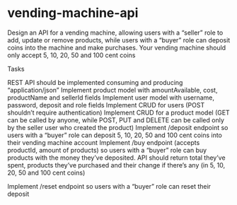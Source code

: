 # vending-machine-api
Design an API for a vending machine, allowing users with a “seller” role to add, update or remove products, while users with a “buyer” role can deposit coins into the machine and make purchases. Your vending machine
should only accept 5, 10, 20, 50 and 100 cent coins

Tasks

REST API should be implemented consuming and producing “application/json”
Implement product model with amountAvailable, cost, productName and sellerId fields
Implement user model with username, password, deposit and role fields
Implement CRUD for users (POST shouldn’t require authentication)
Implement CRUD for a product model (GET can be called by anyone, while POST, PUT and DELETE can be called only by the seller user who created the product)
Implement /deposit endpoint so users with a “buyer” role can deposit 5, 10, 20, 50 and 100 cent coins into their vending machine account
Implement /buy endpoint (accepts productId, amount of products) so users with a “buyer” role can buy products with the money they’ve deposited. API should return total they’ve spent, products they’ve purchased and their
change if there’s any (in 5, 10, 20, 50 and 100 cent coins)

Implement /reset endpoint so users with a “buyer” role can reset their deposit